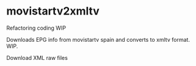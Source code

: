movistartv2xmltv
================

Refactoring coding WIP

Downloads EPG info from movistartv spain and converts to xmltv format.
WIP.

Download XML raw files 
